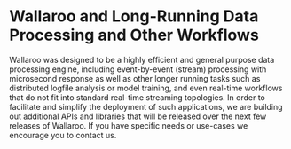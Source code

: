 # Wallaroo and Long-Running Data Processing and Other Workflows

Wallaroo was designed to be a highly efficient and general purpose data processing engine, including event-by-event (stream) processing with microsecond response as well as other longer running tasks such as distributed logfile analysis or model training, and even real-time workflows that do not fit into standard real-time streaming topologies. In order to facilitate and simplify the deployment of such applications, we are building out additional APIs and libraries that will be released over the next few releases of Wallaroo. If you have specific needs or use-cases we encourage you to contact us.

